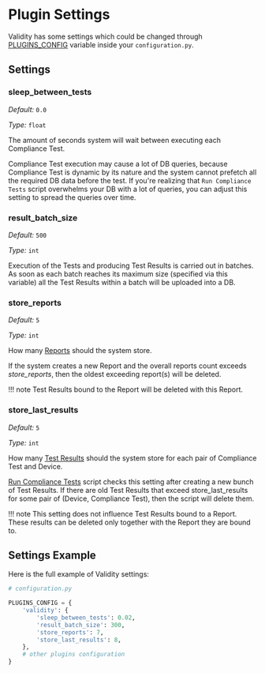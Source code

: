 # Plugin Settings


Validity has some settings which could be changed through [PLUGINS_CONFIG](https://docs.netbox.dev/en/stable/plugins/#configure-plugin) variable inside your `configuration.py`.

## Settings

### sleep_between_tests

*Default:* `0.0`

*Type:* `float`

The amount of seconds system will wait between executing each Compliance Test.

Compliance Test execution may cause a lot of DB queries, because Compliance Test is dynamic by its nature and the system cannot prefetch all the required DB data before the test. If you're realizing that `Run Compliance Tests` script overwhelms your DB with a lot of queries, you can adjust this setting to spread the queries over time.


### result_batch_size

*Default:* `500`

*Type:* `int`

Execution of the Tests and producing Test Results is carried out in batches. As soon as each batch reaches its maximum size (specified via this variable) all the Test Results within a batch will be uploaded into a DB.


### store_reports

*Default:* `5`

*Type:* `int`

How many [Reports](entities/results_and_reports.md#reports) should the system store.

If the system creates a new Report and the overall reports count exceeds *store_reports*, then the oldest exceeding report(s) will be deleted.

!!! note
    Test Results bound to the Report will be deleted with this Report.


### store_last_results

*Default:* `5`

*Type:* `int`

How many [Test Results](entities/results_and_reports.md#test-results) should the system store for each pair of Compliance Test and Device.

[Run Compliance Tests](entities/scripts.md#run-compliance-tests) script checks this setting after creating a new bunch of Test Results. If there are old Test Results that exceed store_last_results for some pair of (Device, Compliance Test), then the script will delete them.

!!! note
    This setting does not influence Test Results bound to a Report. These results can be deleted only together with the Report they are bound to.


## Settings Example

Here is the full example of Validity settings:

```python
# configuration.py

PLUGINS_CONFIG = {
    'validity': {
        'sleep_between_tests': 0.02,
        'result_batch_size': 300,
        'store_reports': 7,
        'store_last_results': 8,
    },
    # other plugins configuration
}
```

